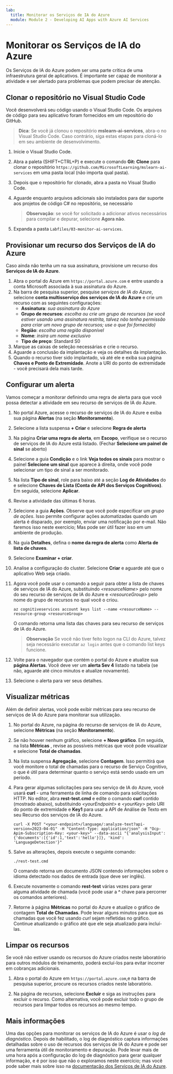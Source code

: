 ```yaml
---
lab:
  title: Monitorar os Serviços de IA do Azure
  module: Module 2 - Developing AI Apps with Azure AI Services
---
```


# Monitorar os Serviços de IA do Azure

Os Serviços de IA do Azure podem ser uma parte crítica de uma infraestrutura geral de aplicativos. É importante ser capaz de monitorar a atividade e ser alertado para problemas que podem precisar de atenção.

## Clonar o repositório no Visual Studio Code

Você desenvolverá seu código usando o Visual Studio Code. Os arquivos de código para seu aplicativo foram fornecidos em um repositório do GitHub.

> **Dica**: Se você já clonou o repositório **mslearn-ai-services**, abra-o no Visual Studio Code. Caso contrário, siga estas etapas para cloná-lo em seu ambiente de desenvolvimento.

1. Inicie o Visual Studio Code.
2. Abra a paleta (SHIFT+CTRL+P) e execute o comando **Git: Clone** para clonar o repositório `https://github.com/MicrosoftLearning/mslearn-ai-services` em uma pasta local (não importa qual pasta).
3. Depois que o repositório for clonado, abra a pasta no Visual Studio Code.
4. Aguarde enquanto arquivos adicionais são instalados para dar suporte aos projetos de código C# no repositório, se necessário

    > **Observação**: se você for solicitado a adicionar ativos necessários para compilar e depurar, selecione **Agora não**.

5. Expanda a pasta `Labfiles/03-monitor-ai-services`.

## Provisionar um recurso dos Serviços de IA do Azure

Caso ainda não tenha um na sua assinatura, provisione um recurso dos **Serviços de IA do Azure**.

1. Abra o portal do Azure em `https://portal.azure.com` e entre usando a conta Microsoft associada à sua assinatura do Azure.
2. Na barra de pesquisa superior, pesquise *serviços de IA do Azure*, selecione **conta multisserviço dos serviços de IA do Azure** e crie um recurso com as seguintes configurações:
    - **Assinatura**: *sua assinatura do Azure*
    - **Grupo de recursos**: *escolha ou crie um grupo de recursos (se você estiver usando uma assinatura restrita, talvez não tenha permissão para criar um novo grupo de recursos; use o que foi fornecido)*
    - **Região**: *escolha uma região disponível*
    - **Nome**: *insira um nome exclusivo*
    - **Tipo de preço**: Standard S0
3. Marque as caixas de seleção necessárias e crie o recurso.
4. Aguarde a conclusão da implantação e veja os detalhes da implantação.
5. Quando o recurso tiver sido implantado, vá até ele e exiba sua página **Chaves e Ponto de Extremidade**. Anote a URI do ponto de extremidade - você precisará dela mais tarde.

## Configurar um alerta

Vamos começar a monitorar definindo uma regra de alerta para que você possa detectar a atividade em seu recurso de serviços de IA do Azure.

1. No portal Azure, acesse o recurso de serviços de IA do Azure e exiba sua página **Alertas** (na seção **Monitoramento**).
2. Selecione a lista suspensa **+ Criar** e selecione **Regra de alerta**
3. Na página **Criar uma regra de alerta**, em **Escopo**, verifique se o recurso de serviços de IA do Azure está listado. (Fechar **Selecione um painel de sinal** se aberto)
4. Selecione a guia **Condição** e o link **Veja todos os sinais** para mostrar o painel **Selecione um sinal** que aparece à direita, onde você pode selecionar um tipo de sinal a ser monitorado.
5. Na lista **Tipo de sinal**, role para baixo até a seção **Log de Atividades** do e selecione **Chaves de Lista (Conta de API dos Serviços Cognitivos)**. Em seguida, selecione **Aplicar**.
6. Revise a atividade das últimas 6 horas.
7. Selecione a guia **Ações**. Observe que você pode especificar um *grupo de ações*. Isso permite configurar ações automatizadas quando um alerta é disparado, por exemplo, enviar uma notificação por e-mail. Não faremos isso neste exercício; Mas pode ser útil fazer isso em um ambiente de produção.
8. Na guia **Detalhes**, defina o **nome da regra de alerta** como **Alerta de lista de chaves**.
9. Selecione **Examinar + criar**. 
10. Analise a configuração do cluster. Selecione **Criar** e aguarde até que o aplicativo Web seja criado.
11. Agora você pode usar o comando a seguir para obter a lista de chaves de serviços de IA do Azure, substituindo *&lt;resourceName&gt;* pelo nome do seu recurso de serviços de IA do Azure e *&lt;resourceGroup&gt;* pelo nome do grupo de recursos no qual você o criou.

    ```
    az cognitiveservices account keys list --name <resourceName> --resource-group <resourceGroup>
    ```

    O comando retorna uma lista das chaves para seu recurso de serviços de IA do Azure.

    > **Observação** Se você não tiver feito logon na CLI do Azure, talvez seja necessário executar `az login` antes que o comando list keys funcione.

12. Volte para o navegador que contém o portal do Azure e atualize sua **página Alertas**. Você deve ver um **alerta Sev 4** listado na tabela (se não, aguarde até cinco minutos e atualize novamente).
13. Selecione o alerta para ver seus detalhes.

## Visualizar métricas

Além de definir alertas, você pode exibir métricas para seu recurso de serviços de IA do Azure para monitorar sua utilização.

1. No portal do Azure, na página do recurso de serviços de IA do Azure, selecione **Métricas** (na seção **Monitoramento**).
2. Se não houver nenhum gráfico, selecione **+ Novo gráfico**. Em seguida, na lista **Métricas** , revise as possíveis métricas que você pode visualizar e selecione **Total de chamadas**.
3. Na lista suspensa **Agregação**, selecione **Contagem**.  Isso permitirá que você monitore o total de chamadas para o recurso de Serviço Cognitivo, o que é útil para determinar quanto o serviço está sendo usado em um período.
4. Para gerar algumas solicitações para seu serviço de IA do Azure, você usará **curl** - uma ferramenta de linha de comando para solicitações HTTP. No editor, abra **rest-test.cmd** e edite o comando **curl** contido (mostrado abaixo), substituindo *&lt;yourEndpoint&gt;* e *&lt;yourKey&gt;* pelo URI do ponto de extremidade e **Key1** para usar a API de Análise de Texto em seu Recurso dos serviços de IA do Azure.

    ```
    curl -X POST "<your-endpoint>/language/:analyze-text?api-version=2023-04-01" -H "Content-Type: application/json" -H "Ocp-Apim-Subscription-Key: <your-key>" --data-ascii "{'analysisInput':{'documents':[{'id':1,'text':'hello'}]}, 'kind': 'LanguageDetection'}"
    ```

5. Salve as alterações, depois execute o seguinte comando:

    ```
    ./rest-test.cmd
    ```

    O comando retorna um documento JSON contendo informações sobre o idioma detectado nos dados de entrada (que deve ser inglês).

6. Execute novamente o comando **rest-test** várias vezes para gerar alguma atividade de chamada (você pode usar a **^** chave para percorrer os comandos anteriores).
7. Retorne à página **Métricas** no portal do Azure e atualize o gráfico de contagem **Total de Chamadas**. Pode levar alguns minutos para que as chamadas que você fez usando *curl* sejam refletidas no gráfico. Continue atualizando o gráfico até que ele seja atualizado para incluí-las.

## Limpar os recursos

Se você não estiver usando os recursos do Azure criados neste laboratório para outros módulos de treinamento, poderá excluí-los para evitar incorrer em cobranças adicionais.

1. Abra o portal do Azure em `https://portal.azure.com`,e na barra de pesquisa superior, procure os recursos criados neste laboratório.

2. Na página de recursos, selecione **Excluir** e siga as instruções para excluir o recurso. Como alternativa, você pode excluir todo o grupo de recursos para limpar todos os recursos ao mesmo tempo.

## Mais informações

Uma das opções para monitorar os serviços de IA do Azure é usar o *log de diagnóstico*. Depois de habilitado, o log de diagnóstico captura informações detalhadas sobre o uso de recursos dos serviços de IA do Azure e pode ser uma ferramenta útil de monitoramento e depuração. Pode levar mais de uma hora após a configuração do log de diagnóstico para gerar qualquer informação, e é por isso que não o exploramos neste exercício; mas você pode saber mais sobre isso na [documentação dos Serviços de IA do Azure](https://docs.microsoft.com/azure/ai-services/diagnostic-logging).
